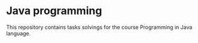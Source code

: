 # Java programming

This repository contains tasks solvings for the course Programming in Java language.

